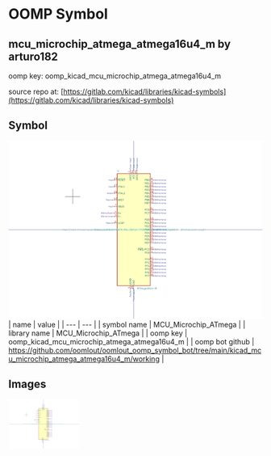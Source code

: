 # OOMP Symbol  
## mcu_microchip_atmega_atmega16u4_m  by arturo182  
  
oomp key: oomp_kicad_mcu_microchip_atmega_atmega16u4_m  
  
source repo at: [https://gitlab.com/kicad/libraries/kicad-symbols](https://gitlab.com/kicad/libraries/kicad-symbols)  
## Symbol  
  
[![working.png](working_600.png)](working.png)  
| name | value | 
| --- | --- | 
| symbol name | MCU_Microchip_ATmega | 
| library name | MCU_Microchip_ATmega | 
| oomp key | oomp_kicad_mcu_microchip_atmega_atmega16u4_m | 
| oomp bot github | https://github.com/oomlout/oomlout_oomp_symbol_bot/tree/main/kicad_mcu_microchip_atmega_atmega16u4_m/working | 
## Images  
  
[![working.png](working_140.png)](working.png)  
